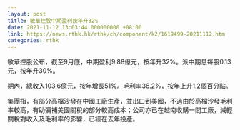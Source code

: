 ```yaml
---
layout: post
title: 敏華控股中期盈利按年升32%
date: 2021-11-12 13:03:44.000000000 +08:00
link: https://news.rthk.hk/rthk/ch/component/k2/1619499-20211112.htm
categories: rthk
---
```


敏華控股公布，截至9月底，中期盈利9.88億元，按年升32%。派中期息每股0.13元，按年升30%。

期內，總收入103.6億元，按年增長51%。毛利率36.2%，按年上升1.2個百分點。

集團指，有部分高檔沙發在中國工廠生產，並出口到美國，不過由於高檔沙發毛利率較高，有助彌補美國關稅的部分較高成本；公司亦已在越南收購一間工廠，減輕關稅對收入及毛利率的影響，已經在去年投產。
